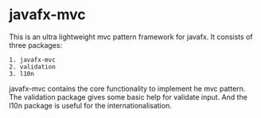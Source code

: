 # javafx-mvc
This is an ultra lightweight mvc pattern framework for javafx.
It consists of three packages:

    1. javafx-mvc
    2. validation
    3. l10n
    
javafx-mvc contains the core functionality to implement he mvc pattern. The validation package gives some basic help for validate input. And the l10n package is useful for the internationalisation.